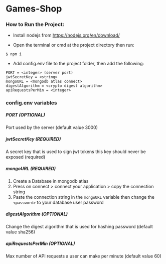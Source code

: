 # Games-Shop
### How to Run the Project:
- Install nodejs from https://nodejs.org/en/download/

- Open the terminal or cmd at the project directory then run:
```
$ npm i
```
- Add config.env file to the project folder, then add the following:

```
PORT = <integer> (server port)
jwtSecretKey = <string>
mongoURL = <mongodb atlas connect>
digestAlgorithm = <crypto digest algorithm>
apiRequestsPerMin = <integer> 
```

### config.env variables
##### PORT (OPTIONAL)
Port used by the server (default value 3000)
##### jwtSecretKey (REQUIRED)
A secret key that is used to sign jwt tokens this key should never be exposed (required)
##### mongoURL (REQUIRED)
1. Create a Database in mongodb atlas
2. Press on connect > connect your application > copy the connection string
3. Paste the connection string in the `mongoURL` variable then change the `<password>` to your database user password
##### digestAlgorithm (OPTIONAL)
Change the digest algorithm that is used for hashing password (default value sha256)
##### apiRequestsPerMin (OPTIONAL)
Max number of API requests a user can make per minute (default value 60)
